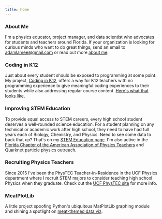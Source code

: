 ```yaml
---
title: home
---
```


### About Me  
I'm a physics educator, project manager, and data scientist who advocates for students and teachers around Florida. If your organization is looking for curious minds who want to do great things, send an email to adamlamee@gmail.com or read out more [about me](./about_me).  

### Coding in K12  
Just about every student should be exposed to programming at some point. My project, [Coding in K12](http://codingink12.org), offers a way for K12 teachers with no programming experience to give meaningful coding experiences to their students while also addressing regular course content. [Here's what that looks like](http://codingink12.org).  

### Improving STEM Education  
To provide equal access to STEM careers, every high school student deserves a well-rounded science education. For a student planning on any technical or academic work after high school, they need to have had full years each of Biology, Chemistry, and Physics. Need to see some data to back that up? That's on my [STEM Education page](./stem_ed). I'm also active in the [Florida Chapter of the American Association of Physics Teachers](http://flaapt.us) and [Quarknet](https://quarknet.org/) particle physics outreach.  

### Recruiting Physics Teachers  
Since 2015 I've been the PhysTEC Teacher-in-Residence in the UCF Physics department where I recruit STEM majors to consider teaching high school Physics when they graduate. Check out the [UCF PhysTEC site](https://sciences.ucf.edu/physics/phystec/) for more info.  

### MeatPlotLib  
A little project spoofing Python's ubiquitous MatPlotLib graphing module and shining a spotlight on [meat-themed data viz](./meatplotlib).  
